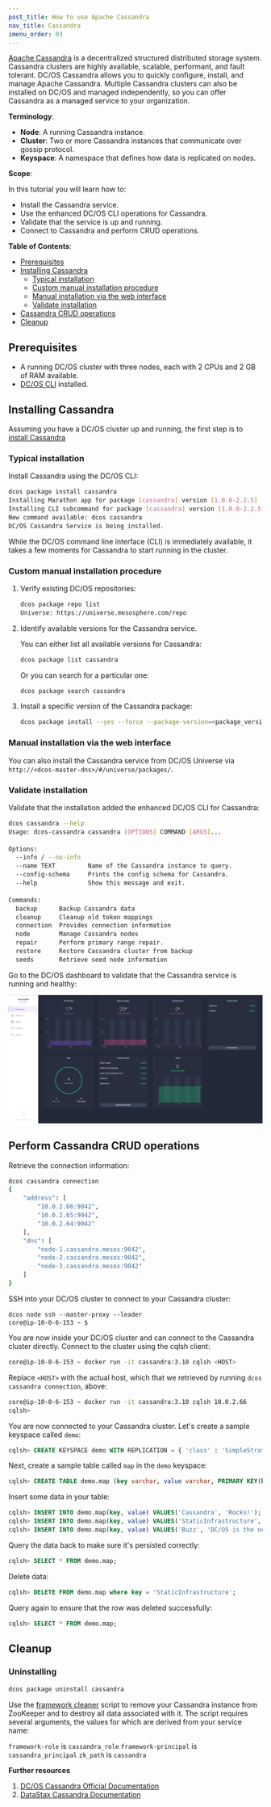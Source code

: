```yaml
---
post_title: How to use Apache Cassandra
nav_title: Cassandra
imenu_order: 03
---
```


[Apache Cassandra](https://cassandra.apache.org/) is a decentralized structured distributed storage system. Cassandra clusters are highly available, scalable, performant, and fault tolerant. DC/OS Cassandra allows you to quickly configure, install, and manage Apache Cassandra. Multiple Cassandra clusters can also be installed on DC/OS and managed independently, so you can offer Cassandra as a managed service to your organization.

**Terminology**:

- **Node**: A running Cassandra instance.
- **Cluster**: Two or more Cassandra instances that communicate over gossip protocol.
- **Keyspace**: A namespace that defines how data is replicated on nodes.

**Scope**:

In this tutorial you will learn how to:

- Install the Cassandra service.
- Use the enhanced DC/OS CLI operations for Cassandra.
- Validate that the service is up and running.
- Connect to Cassandra and perform CRUD operations.

**Table of Contents**:

- [Prerequisites](#prerequisites)
- [Installing Cassandra](#installing-cassandra)
  - [Typical installation](#typical-installation)
  - [Custom manual installation procedure](#custom-manual-installation-procedure)
  - [Manual installation via the web interface](#manual-installation-via-the-web-interface)
  - [Validate installation](#validate-installation)
- [Cassandra CRUD operations](#cassandra-crud-operations)
- [Cleanup](#cleanup)

## Prerequisites

- A running DC/OS cluster with three nodes, each with 2 CPUs and 2 GB of RAM available.
- [DC/OS CLI](/docs/1.7/usage/cli/install/) installed.

## Installing Cassandra

Assuming you have a DC/OS cluster up and running, the first step is to [install Cassandra](/docs/1.7/usage/managing-services/install/)

### Typical installation

Install Cassandra using the DC/OS CLI:

```bash
dcos package install cassandra
Installing Marathon app for package [cassandra] version [1.0.0-2.2.5]
Installing CLI subcommand for package [cassandra] version [1.0.0-2.2.5]
New command available: dcos cassandra
DC/OS Cassandra Service is being installed.
```

While the DC/OS command line interface (CLI) is immediately available, it takes a few moments for Cassandra to start running in the cluster.

### Custom manual installation procedure

1. Verify existing DC/OS repositories:

    ```bash
    dcos package repo list
    Universe: https://universe.mesosphere.com/repo
    ```

1. Identify available versions for the Cassandra service.

    You can either list all available versions for Cassandra:

    ```bash
    dcos package list cassandra
    ```

    Or you can search for a particular one:

    ```bash
    dcos package search cassandra
    ```

1. Install a specific version of the Cassandra package:

    ```bash
    dcos package install --yes --force --package-version=<package_version> Cassandra
    ```

### Manual installation via the web interface

You can also install the Cassandra service from DC/OS Universe via `http://<dcos-master-dns>/#/universe/packages/`.

### Validate installation

Validate that the installation added the enhanced DC/OS CLI for Cassandra:

```bash
dcos cassandra --help
Usage: dcos-cassandra cassandra [OPTIONS] COMMAND [ARGS]...

Options:
  --info / --no-info
  --name TEXT         Name of the Cassandra instance to query.
  --config-schema     Prints the config schema for Cassandra.
  --help              Show this message and exit.

Commands:
  backup      Backup Cassandra data
  cleanup     Cleanup old token mappings
  connection  Provides connection information
  node        Manage Cassandra nodes
  repair      Perform primary range repair.
  restore     Restore Cassandra cluster from backup
  seeds       Retrieve seed node information
```

Go to the DC/OS dashboard to validate that the Cassandra service is running and healthy:

![Cassandra in the dashboard](img/cassandra-dashboard.png)

## Perform Cassandra CRUD operations

Retrieve the connection information:

```bash
dcos cassandra connection
{
    "address": [
        "10.0.2.66:9042",
        "10.0.2.65:9042",
        "10.0.2.64:9042"
    ],
    "dns": [
        "node-1.cassandra.mesos:9042",
        "node-2.cassandra.mesos:9042",
        "node-3.cassandra.mesos:9042"
    ]
}
```

SSH into your DC/OS cluster to connect to your Cassandra cluster:

```
dcos node ssh --master-proxy --leader
core@ip-10-0-6-153 ~ $
```

You are now inside your DC/OS cluster and can connect to the Cassandra cluster directly. Connect to the cluster using the cqlsh client:

```bash
core@ip-10-0-6-153 ~ docker run -it cassandra:3.10 cqlsh <HOST>
```

Replace `<HOST>` with the actual host, which that we retrieved by running `dcos cassandra connection`, above:

```bash
core@ip-10-0-6-153 ~ docker run -it cassandra:3.10 cqlsh 10.0.2.66
cqlsh>
```

You are now connected to your Cassandra cluster. Let's create a sample keyspace called `demo`:

```sql
cqlsh> CREATE KEYSPACE demo WITH REPLICATION = { 'class' : 'SimpleStrategy', 'replication_factor' : 3 };
```

Next, create a sample table called `map` in the `demo` keyspace:

```sql
cqlsh> CREATE TABLE demo.map (key varchar, value varchar, PRIMARY KEY(key));
```

Insert some data in your table:

```sql
cqlsh> INSERT INTO demo.map(key, value) VALUES('Cassandra', 'Rocks!');
cqlsh> INSERT INTO demo.map(key, value) VALUES('StaticInfrastructure', 'BeGone!');
cqlsh> INSERT INTO demo.map(key, value) VALUES('Buzz', 'DC/OS is the new black!');
```

Query the data back to make sure it's persisted correctly:

```sql
cqlsh> SELECT * FROM demo.map;
```

Delete data:

```sql
cqlsh> DELETE FROM demo.map where key = 'StaticInfrastructure';
```

Query again to ensure that the row was deleted successfully:

```sql
cqlsh> SELECT * FROM demo.map;
```

## Cleanup

### Uninstalling

```bash
dcos package uninstall cassandra
```

Use the [framework cleaner](/docs/1.7/usage/managing-services/uninstall/#framework-cleaner) script to remove your Cassandra instance from ZooKeeper and to destroy all data associated with it. The script requires several arguments, the values for which are derived from your service name:

`framework-role` is `cassandra_role`
`framework-principal` is `cassandra_principal`
`zk_path` is `cassandra`

**Further resources**

1. [DC/OS Cassandra Official Documentation](https://docs.mesosphere.com/1.7/usage/services/cassandra/)
1. [DataStax Cassandra Documentation](http://docs.datastax.com)
